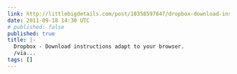 ```yaml
---
link: http://littlebigdetails.com/post/10358597847/dropbox-download-instructions-adapt-to-your
date: 2011-09-18 14:30 UTC
# published: false
published: true
title: |-
  Dropbox - Download instructions adapt to your browser.
  /via...
tags: []
---
```



